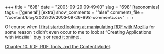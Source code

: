 +++
title = "698"
date = "2003-09-29 09:49:00"
slug = "698"
[taxonomies]
tags = ['general']
[extra]
show_comments = "false"
comments_file = "/content/blog/2003/09/2003-09-29-698-comments.csv"
+++

Of course when [I first started looking at manipulating RDF with Mozilla](http://pipthepixie.tripod.com/blog/archive/2003_09_01_blog.html#106250540874039019) for some reason it didn’t even occur to me to look at “Creating Applications with Mozilla” ([buy it](http://www.oreilly.com/catalog/mozilla/) or [read it online](http://books.mozdev.org/)).

[Chapter 10: RDF, RDF Tools, and the Content Model](http://books.mozdev.org/html/mozilla-chp-10.html).
